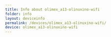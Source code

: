 ```yaml
---
title: Info about olimex_a13-olinuxino-wifi
folder: info
layout: deviceinfo
permalink: /devices/olimex_a13-olinuxino-wifi/
device: olimex_a13-olinuxino-wifi
---
```

